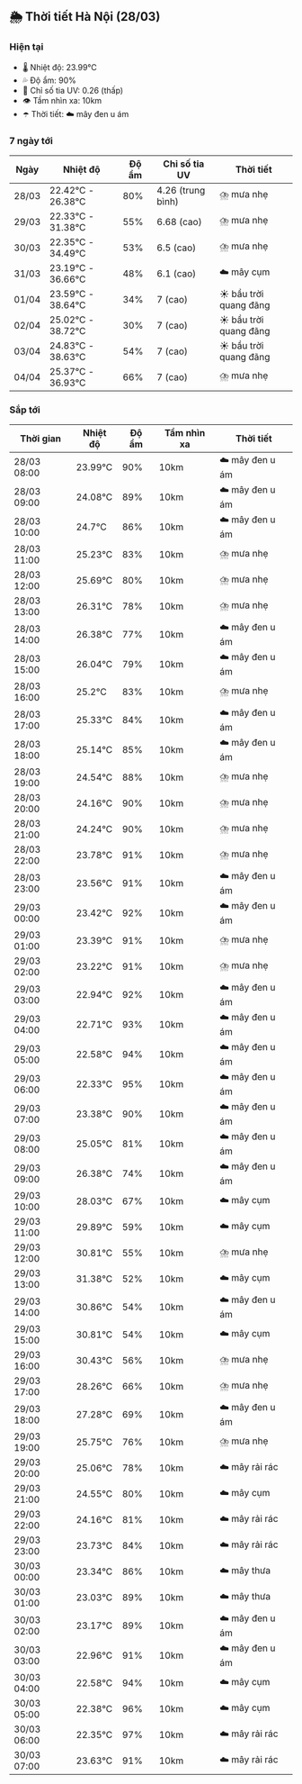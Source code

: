 ## 🌦️ Thời tiết Hà Nội (28/03)

### Hiện tại

- 🌡️ Nhiệt độ: 23.99℃
- 💦 Độ ẩm: 90%
- 🌟 Chỉ số tia UV: 0.26 (thấp)
- 👁️ Tầm nhìn xa: 10km
- ☂️ Thời tiết: ☁️ mây đen u ám

### 7 ngày tới

| Ngày | Nhiệt độ | Độ ẩm | Chỉ số tia UV | Thời tiết |
| --- | --- | --- | --- | --- |
| 28/03 | 22.42℃ - 26.38℃ | 80% | 4.26 (trung bình) | ⛈️ mưa nhẹ |
| 29/03 | 22.33℃ - 31.38℃ | 55% | 6.68 (cao) | ⛈️ mưa nhẹ |
| 30/03 | 22.35℃ - 34.49℃ | 53% | 6.5 (cao) | ⛈️ mưa nhẹ |
| 31/03 | 23.19℃ - 36.66℃ | 48% | 6.1 (cao) | ☁️ mây cụm |
| 01/04 | 23.59℃ - 38.64℃ | 34% | 7 (cao) | ☀️ bầu trời quang đãng |
| 02/04 | 25.02℃ - 38.72℃ | 30% | 7 (cao) | ☀️ bầu trời quang đãng |
| 03/04 | 24.83℃ - 38.63℃ | 54% | 7 (cao) | ☀️ bầu trời quang đãng |
| 04/04 | 25.37℃ - 36.93℃ | 66% | 7 (cao) | ⛈️ mưa nhẹ |

### Sắp tới

| Thời gian | Nhiệt độ | Độ ẩm | Tầm nhìn xa | Thời tiết |
| --- | --- | --- | --- | --- |
| 28/03 08:00 | 23.99℃ | 90% | 10km | ☁️ mây đen u ám |
| 28/03 09:00 | 24.08℃ | 89% | 10km | ☁️ mây đen u ám |
| 28/03 10:00 | 24.7℃ | 86% | 10km | ☁️ mây đen u ám |
| 28/03 11:00 | 25.23℃ | 83% | 10km | ⛈️ mưa nhẹ |
| 28/03 12:00 | 25.69℃ | 80% | 10km | ⛈️ mưa nhẹ |
| 28/03 13:00 | 26.31℃ | 78% | 10km | ⛈️ mưa nhẹ |
| 28/03 14:00 | 26.38℃ | 77% | 10km | ☁️ mây đen u ám |
| 28/03 15:00 | 26.04℃ | 79% | 10km | ☁️ mây đen u ám |
| 28/03 16:00 | 25.2℃ | 83% | 10km | ⛈️ mưa nhẹ |
| 28/03 17:00 | 25.33℃ | 84% | 10km | ☁️ mây đen u ám |
| 28/03 18:00 | 25.14℃ | 85% | 10km | ☁️ mây đen u ám |
| 28/03 19:00 | 24.54℃ | 88% | 10km | ⛈️ mưa nhẹ |
| 28/03 20:00 | 24.16℃ | 90% | 10km | ⛈️ mưa nhẹ |
| 28/03 21:00 | 24.24℃ | 90% | 10km | ⛈️ mưa nhẹ |
| 28/03 22:00 | 23.78℃ | 91% | 10km | ⛈️ mưa nhẹ |
| 28/03 23:00 | 23.56℃ | 91% | 10km | ☁️ mây đen u ám |
| 29/03 00:00 | 23.42℃ | 92% | 10km | ☁️ mây đen u ám |
| 29/03 01:00 | 23.39℃ | 91% | 10km | ⛈️ mưa nhẹ |
| 29/03 02:00 | 23.22℃ | 91% | 10km | ⛈️ mưa nhẹ |
| 29/03 03:00 | 22.94℃ | 92% | 10km | ☁️ mây đen u ám |
| 29/03 04:00 | 22.71℃ | 93% | 10km | ☁️ mây đen u ám |
| 29/03 05:00 | 22.58℃ | 94% | 10km | ☁️ mây đen u ám |
| 29/03 06:00 | 22.33℃ | 95% | 10km | ☁️ mây đen u ám |
| 29/03 07:00 | 23.38℃ | 90% | 10km | ☁️ mây đen u ám |
| 29/03 08:00 | 25.05℃ | 81% | 10km | ☁️ mây đen u ám |
| 29/03 09:00 | 26.38℃ | 74% | 10km | ☁️ mây đen u ám |
| 29/03 10:00 | 28.03℃ | 67% | 10km | ☁️ mây cụm |
| 29/03 11:00 | 29.89℃ | 59% | 10km | ☁️ mây cụm |
| 29/03 12:00 | 30.81℃ | 55% | 10km | ⛈️ mưa nhẹ |
| 29/03 13:00 | 31.38℃ | 52% | 10km | ☁️ mây cụm |
| 29/03 14:00 | 30.86℃ | 54% | 10km | ☁️ mây đen u ám |
| 29/03 15:00 | 30.81℃ | 54% | 10km | ☁️ mây cụm |
| 29/03 16:00 | 30.43℃ | 56% | 10km | ⛈️ mưa nhẹ |
| 29/03 17:00 | 28.26℃ | 66% | 10km | ⛈️ mưa nhẹ |
| 29/03 18:00 | 27.28℃ | 69% | 10km | ☁️ mây đen u ám |
| 29/03 19:00 | 25.75℃ | 76% | 10km | ⛈️ mưa nhẹ |
| 29/03 20:00 | 25.06℃ | 78% | 10km | ☁️ mây rải rác |
| 29/03 21:00 | 24.55℃ | 80% | 10km | ☁️ mây cụm |
| 29/03 22:00 | 24.16℃ | 81% | 10km | ☁️ mây rải rác |
| 29/03 23:00 | 23.73℃ | 84% | 10km | ☁️ mây rải rác |
| 30/03 00:00 | 23.34℃ | 86% | 10km | ☁️ mây thưa |
| 30/03 01:00 | 23.03℃ | 89% | 10km | ☁️ mây thưa |
| 30/03 02:00 | 23.17℃ | 89% | 10km | ☁️ mây đen u ám |
| 30/03 03:00 | 22.96℃ | 91% | 10km | ☁️ mây đen u ám |
| 30/03 04:00 | 22.58℃ | 94% | 10km | ☁️ mây cụm |
| 30/03 05:00 | 22.38℃ | 96% | 10km | ☁️ mây cụm |
| 30/03 06:00 | 22.35℃ | 97% | 10km | ☁️ mây rải rác |
| 30/03 07:00 | 23.63℃ | 91% | 10km | ☁️ mây rải rác |

